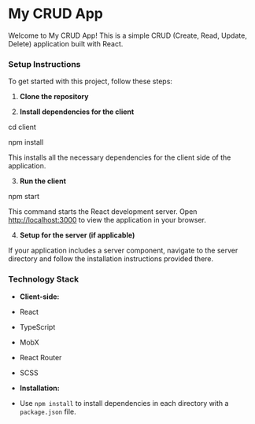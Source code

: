 # My CRUD App

Welcome to My CRUD App! This is a simple CRUD (Create, Read, Update, Delete) application built with React.

### Setup Instructions

To get started with this project, follow these steps:

1. **Clone the repository**

2. **Install dependencies for the client**

cd client

npm install

This installs all the necessary dependencies for the client side of the application.

3. **Run the client**

npm start


This command starts the React development server. Open [http://localhost:3000](http://localhost:3000) to view the application in your browser.

4. **Setup for the server (if applicable)**

If your application includes a server component, navigate to the server directory and follow the installation instructions provided there.

### Technology Stack

- **Client-side:**
- React
- TypeScript
- MobX 
- React Router 
- SCSS 

- **Installation:**
- Use `npm install` to install dependencies in each directory with a `package.json` file.
